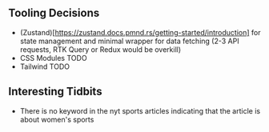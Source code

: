 ## Tooling Decisions

- (Zustand)[https://zustand.docs.pmnd.rs/getting-started/introduction] for state management and minimal wrapper for data fetching (2-3 API requests, RTK Query or Redux would be overkill)
- CSS Modules TODO
- Tailwind TODO

## Interesting Tidbits

- There is no keyword in the nyt sports articles indicating that the article is about women's sports